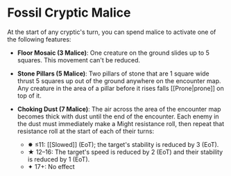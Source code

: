 # Fossil Cryptic Malice

At the start of any cryptic's turn, you can spend malice to activate one of the following features:

- **Floor Mosaic (3 Malice)**: One creature on the ground slides up to 5 squares. This movement can't be reduced.

- **Stone Pillars (5 Malice)**: Two pillars of stone that are 1 square wide thrust 5 squares up out of the ground anywhere on the encounter map. Any creature in the area of a pillar before it rises falls [[Prone|prone]] on top of it.

- **Choking Dust (7 Malice)**: The air across the area of the encounter map becomes thick with dust until the end of the encounter. Each enemy in the dust must immediately make a Might resistance roll, then repeat that resistance roll at the start of each of their turns:

    - ✸ ≤11: [[Slowed]] (EoT); the target's stability is reduced by 3 (EoT).
    - ★ 12–16: The target's speed is reduced by 2 (EoT) and their stability is reduced by 1 (EoT).
    - ✦ 17+: No effect
